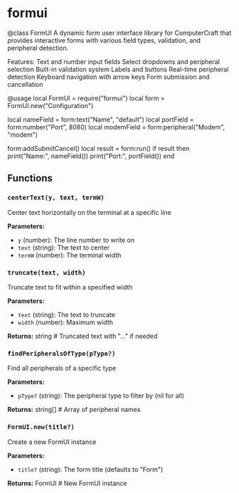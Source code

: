 # formui

@class FormUI
A dynamic form user interface library for ComputerCraft that provides interactive forms
with various field types, validation, and peripheral detection.

Features:
Text and number input fields
Select dropdowns and peripheral selection
Built-in validation system
Labels and buttons
Real-time peripheral detection
Keyboard navigation with arrow keys
Form submission and cancellation

@usage
local FormUI = require("formui")
local form = FormUI.new("Configuration")

local nameField = form:text("Name", "default")
local portField = form:number("Port", 8080)
local modemField = form:peripheral("Modem", "modem")

form:addSubmitCancel()
local result = form:run()
if result then
print("Name:", nameField())
print("Port:", portField())
end

## Functions

### `centerText(y, text, termW)`

Center text horizontally on the terminal at a specific line

**Parameters:**

- `y` (number): The line number to write on
- `text` (string): The text to center
- `termW` (number): The terminal width

### `truncate(text, width)`

Truncate text to fit within a specified width

**Parameters:**

- `text` (string): The text to truncate
- `width` (number): Maximum width

**Returns:** string # Truncated text with "..." if needed

### `findPeripheralsOfType(pType?)`

Find all peripherals of a specific type

**Parameters:**

- `pType?` (string): The peripheral type to filter by (nil for all)

**Returns:** string[] # Array of peripheral names

### `FormUI.new(title?)`

Create a new FormUI instance

**Parameters:**

- `title?` (string): The form title (defaults to "Form")

**Returns:** FormUI # New FormUI instance

